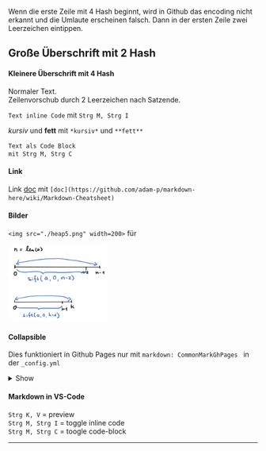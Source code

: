 
Wenn die erste Zeile mit 4 Hash beginnt, wird in Github
das encoding nicht erkannt und die Umlaute erscheinen falsch. Dann in der ersten Zeile zwei Leerzeichen eintippen.

## Große Überschrift mit 2 Hash

#### Kleinere Überschrift mit 4 Hash

Normaler Text.  
Zeilenvorschub durch 2 Leerzeichen nach Satzende.

`Text inline Code` mit  `Strg M, Strg I`

*kursiv* und **fett** mit `*kursiv*` und `**fett**`

```
Text als Code Block
mit Strg M, Strg C

``` 

#### Link

Link [doc](https://github.com/adam-p/markdown-here/wiki/Markdown-Cheatsheet)
  mit `[doc](https://github.com/adam-p/markdown-here/wiki/Markdown-Cheatsheet)`

#### Bilder

`<img src="./heap5.png" width=200>`  für

<img src="./heap5.png" width=200>


#### Collapsible  

Dies funktioniert in Github Pages nur mit
`markdown: CommonMarkGhPages ` in der `_config.yml
`
<details><summary>Show</summary>
<p>

```python
print("hello world!")
```
</p>
</details>

#### Markdown in VS-Code

`Strg K, V` = preview  
`Strg M, Strg I` = toggle inline code    
`Strg M, Strg C` = toogle code-block 

---- 